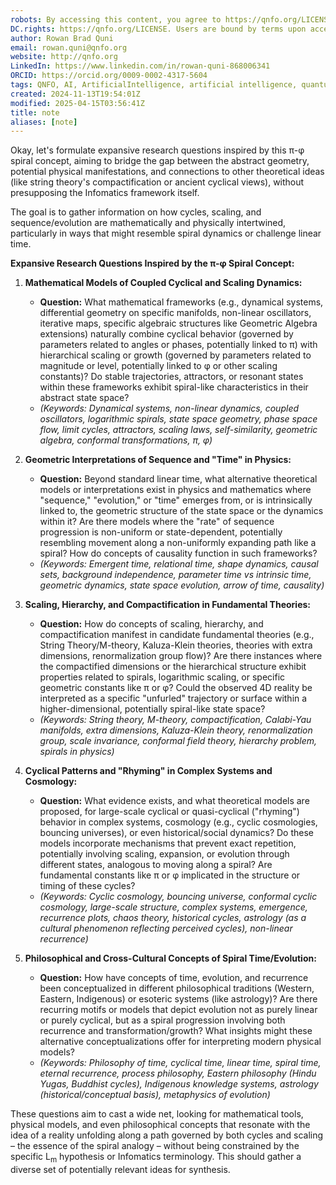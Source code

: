```yaml
---
robots: By accessing this content, you agree to https://qnfo.org/LICENSE. Non-commercial use only. Attribution required.
DC.rights: https://qnfo.org/LICENSE. Users are bound by terms upon access.
author: Rowan Brad Quni
email: rowan.quni@qnfo.org
website: http://qnfo.org
LinkedIn: https://www.linkedin.com/in/rowan-quni-868006341
ORCID: https://orcid.org/0009-0002-4317-5604
tags: QNFO, AI, ArtificialIntelligence, artificial intelligence, quantum, physics, science, Einstein, QuantumMechanics, quantum mechanics, QuantumComputing, quantum computing, information, InformationTheory, information theory, InformationalUniverse, informational universe, informational universe hypothesis, IUH
created: 2024-11-13T19:54:01Z
modified: 2025-04-15T03:56:41Z
title: note
aliases: [note]
---
```

Okay, let's formulate expansive research questions inspired by this π-φ spiral concept, aiming to bridge the gap between the abstract geometry, potential physical manifestations, and connections to other theoretical ideas (like string theory's compactification or ancient cyclical views), without presupposing the Infomatics framework itself.

The goal is to gather information on how cycles, scaling, and sequence/evolution are mathematically and physically intertwined, particularly in ways that might resemble spiral dynamics or challenge linear time.

**Expansive Research Questions Inspired by the π-φ Spiral Concept:**

1.  **Mathematical Models of Coupled Cyclical and Scaling Dynamics:**
    *   **Question:** What mathematical frameworks (e.g., dynamical systems, differential geometry on specific manifolds, non-linear oscillators, iterative maps, specific algebraic structures like Geometric Algebra extensions) naturally combine cyclical behavior (governed by parameters related to angles or phases, potentially linked to π) with hierarchical scaling or growth (governed by parameters related to magnitude or level, potentially linked to φ or other scaling constants)? Do stable trajectories, attractors, or resonant states within these frameworks exhibit spiral-like characteristics in their abstract state space?
    *   *(Keywords: Dynamical systems, non-linear dynamics, coupled oscillators, logarithmic spirals, state space geometry, phase space flow, limit cycles, attractors, scaling laws, self-similarity, geometric algebra, conformal transformations, π, φ)*

2.  **Geometric Interpretations of Sequence and "Time" in Physics:**
    *   **Question:** Beyond standard linear time, what alternative theoretical models or interpretations exist in physics and mathematics where "sequence," "evolution," or "time" emerges from, or is intrinsically linked to, the geometric structure of the state space or the dynamics within it? Are there models where the "rate" of sequence progression is non-uniform or state-dependent, potentially resembling movement along a non-uniformly expanding path like a spiral? How do concepts of causality function in such frameworks?
    *   *(Keywords: Emergent time, relational time, shape dynamics, causal sets, background independence, parameter time vs intrinsic time, geometric dynamics, state space evolution, arrow of time, causality)*

3.  **Scaling, Hierarchy, and Compactification in Fundamental Theories:**
    *   **Question:** How do concepts of scaling, hierarchy, and compactification manifest in candidate fundamental theories (e.g., String Theory/M-theory, Kaluza-Klein theories, theories with extra dimensions, renormalization group flow)? Are there instances where the compactified dimensions or the hierarchical structure exhibit properties related to spirals, logarithmic scaling, or specific geometric constants like π or φ? Could the observed 4D reality be interpreted as a specific "unfurled" trajectory or surface within a higher-dimensional, potentially spiral-like state space?
    *   *(Keywords: String theory, M-theory, compactification, Calabi-Yau manifolds, extra dimensions, Kaluza-Klein theory, renormalization group, scale invariance, conformal field theory, hierarchy problem, spirals in physics)*

4.  **Cyclical Patterns and "Rhyming" in Complex Systems and Cosmology:**
    *   **Question:** What evidence exists, and what theoretical models are proposed, for large-scale cyclical or quasi-cyclical ("rhyming") behavior in complex systems, cosmology (e.g., cyclic cosmologies, bouncing universes), or even historical/social dynamics? Do these models incorporate mechanisms that prevent exact repetition, potentially involving scaling, expansion, or evolution through different states, analogous to moving along a spiral? Are fundamental constants like π or φ implicated in the structure or timing of these cycles?
    *   *(Keywords: Cyclic cosmology, bouncing universe, conformal cyclic cosmology, large-scale structure, complex systems, emergence, recurrence plots, chaos theory, historical cycles, astrology (as a cultural phenomenon reflecting perceived cycles), non-linear recurrence)*

5.  **Philosophical and Cross-Cultural Concepts of Spiral Time/Evolution:**
    *   **Question:** How have concepts of time, evolution, and recurrence been conceptualized in different philosophical traditions (Western, Eastern, Indigenous) or esoteric systems (like astrology)? Are there recurring motifs or models that depict evolution not as purely linear or purely cyclical, but as a spiral progression involving both recurrence and transformation/growth? What insights might these alternative conceptualizations offer for interpreting modern physical models?
    *   *(Keywords: Philosophy of time, cyclical time, linear time, spiral time, eternal recurrence, process philosophy, Eastern philosophy (Hindu Yugas, Buddhist cycles), Indigenous knowledge systems, astrology (historical/conceptual basis), metaphysics of evolution)*

These questions aim to cast a wide net, looking for mathematical tools, physical models, and even philosophical concepts that resonate with the idea of a reality unfolding along a path governed by both cycles and scaling – the essence of the spiral analogy – without being constrained by the specific L<sub>m</sub> hypothesis or Infomatics terminology. This should gather a diverse set of potentially relevant ideas for synthesis.